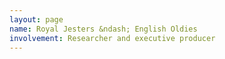 ```yaml
---
layout: page
name: Royal Jesters &ndash; English Oldies
involvement: Researcher and executive producer
---
```

